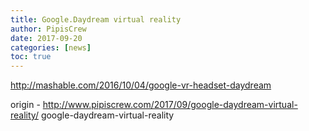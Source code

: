 ```yaml
---
title: Google.Daydream virtual reality
author: PipisCrew
date: 2017-09-20
categories: [news]
toc: true
---
```


http://mashable.com/2016/10/04/google-vr-headset-daydream

origin - http://www.pipiscrew.com/2017/09/google-daydream-virtual-reality/ google-daydream-virtual-reality
